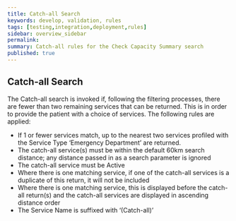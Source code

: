 ```yaml
---
title: Catch-all Search
keywords: develop, validation, rules
tags: [testing,integration,deployment,rules]
sidebar: overview_sidebar
permalink: 
summary: Catch-all rules for the Check Capacity Summary search
published: true
---
```


## Catch-all Search

The Catch-all search is invoked if, following the filtering processes, there are fewer than two remaining services that can be returned. This is in order to provide the patient with a choice of services. The following rules are applied:
*	If 1 or fewer services match, up to the nearest two services profiled with the Service Type ‘Emergency Department’ are returned.
*	The catch-all service(s) must be within the default 60km search distance; any distance passed in as a search parameter is ignored
*	The catch-all service must be Active
*	Where there is one matching service, if one of the catch-all services is a duplicate of this return, it will not be included
*	Where there is one matching service, this is displayed before the catch-all return(s) and the catch-all services are displayed in ascending distance order
*	The Service Name is suffixed with ‘(Catch-all)’
